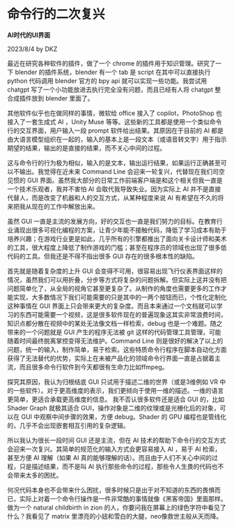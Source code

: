 # 命令行的二次复兴

**AI时代的UI界面**

2023/8/4 by DKZ




最近在研究各种软件的插件，做了一个 chrome 的插件用于知识管理。研究了一下 blender 的插件系统，blender 有一个 tab 是   script 在其中可以直接执行 python 代码调用 blender 官方的 bpy api 就可以实现一些功能。我尝试用 chatgpt 写了一个小功能放进去执行完全没有问题，而且已经有人将 chatgpt 整合成插件放到 blender 里面了。  

其他软件似乎也在做同样的事情，微软给 office 接入了 copilot，PhotoShop 也接入了一套生成式 AI ，Unity Muse 等等。这些新的工具都是使用一个类似命令行的交互界面，用户输入一段 prompt 软件给出结果。其原因在于目前的 AI 都是由大语言模型组织在一起的，输入的基本上是一段文本（或语音转文字）用于指示期望的结果，输出的是直接的结果，而不关心中间的过程。  

这与命令行的行为极为相似，输入的是文本，输出运行结果，如果运行正确甚至可以不输出。我觉得在近未来 Command Line 会迎来一轮复兴，代替现在我们司空见惯的 GUI 界面。虽然我大部分的日常工作前端客户端是和这个相关但我一直是一个技术乐观者，我并不害怕 AI 会取代我导致失业。因为实际上 AI 并不是直接代替人，而是改变了机器和人的交互方式，从某种程度来说 AI 有希望在不久的将来把我从现在的工作中解放出来。  

虽然 GUI 一直是主流的发展方向，好的交互也一直是我们努力的目标。在教育行业涌现出很多可视化编程的方案，让青少年能不接触代码，降低了学习成本有助于培养兴趣；在游戏行业更是如此，几乎所有的引擎都推出了面向关卡设计师和美术的工具，很大程度上降低了制作游戏的门槛；甚至在程序员的领域也出现了很多低代码的工具。但我还是不得不指出很多 GUI 存在的很多根本性的缺陷。

首先就是随着复杂度的上升 GUI 会变得不可用，很容易出现飞行仪表界面这样的情况，虽然我们可以用折叠，分步等方式将复杂的问题拆解。但实际上这并没有把问题简单化了，从全局的视角它甚至更复杂了。从制作的角度也需要更多的工作才能实现，大多数情况下我们可能需要的只是其中的一两个按钮而已，个性化定制化这种事情在 GUI 界面上只会带来更大的复杂度。而且本来通过一个文档就可以学习的东西可能需要一个视频，这是很多软件现在的普遍现象这其实非常浪费时间，知识点都分散在视频中的某处无法像文档一样检索，debug 也是一个难题。随之带来的一个问题就是 GUI 产生的程序无法被 git 这样的代码管理工具管理，可能随着时间最终脱离掌控变得无法维护。Command Line 则是很好的解决了以上的问题，统一的输入，制作简单，易于检索。这些特质命令行程序在脚本自动化方面获得了无法替代的优势，实际上在未被产品化的领域命令行界面一直是占据着主流，而且很多命令行软件到今天都很有生命力比如ffmpeg。

探究其原因，我认为归根结底 GUI 只试用于描述二维的世界（或是3维例如 VR 中的一些软件）。对于更高维度的表示，我们更倾向于使用一维的描述。一维的语言更简单，更适合承载更高维度的信息。 我不否认很多软件还是适合 GUI 的，比如 Shader Graph 就极其适合 GUI，操作对象是二维的纹理或是光栅化后的对象，可以在 GUI 中观察中间步骤的效果，方便 debug。Shader 的 GPU 编程也是管线化的，几乎不会出现嵌套相互引用的复杂逻辑。

所以我认为很长一段时间 GUI 还是主流，但在 AI 技术的帮助下命令行的交互方式会迎来一次复兴。其简单的规范化的输入方式会更容易接入 AI ，易于 AI 检索，甚至方便 AI 理解（如果 AI 真的能够理解的话）。而且由于人们不关心中间的过程，只是描述结果，而不是叫 AI 执行那些命令的过程，那些令人生畏的代码也不会带来太多的困扰。  

何况代码本身也不会带来什么困扰，很多时候只是出于对不知道的东西的畏惧而已，实际上对着一个命令行操作是一件非常酷的事情就像《黑客帝国》里面那样。做为一个 natural childbirth in zion 的人，你要问我在屏幕上的绿色字符中看见了什么？我看见了 matrix 里漂亮的小妞和雪白的大腿，neo像救世主般从天而降。
